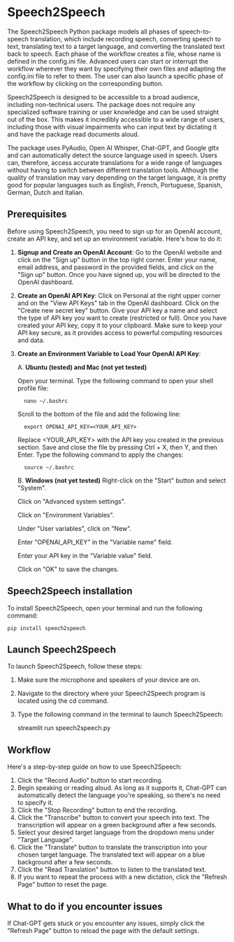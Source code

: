 # Speech2Speech

The Speech2Speech Python package models all phases of speech-to-speech translation, which include recording speech, converting speech to text, translating text to a target language, and converting the translated text back to speech. Each phase of the workflow creates a file, whose name is defined in the config.ini file. Advanced users can start or interrupt the workflow wherever they want by specifying their own files and adapting the config.ini file to refer to them. The user can also launch a specific phase of the workflow by clicking on the corresponding button.

Speech2Speech is designed to be accessible to a broad audience, including non-technical users. The package does not require any specialized software training or user knowledge and can be used straight out of the box. This makes it incredibly accessible to a wide range of users, including those with visual impairments who can input text by dictating it and have the package read documents aloud.

The package uses PyAudio, Open AI Whisper, Chat-GPT, and Google gttx and 
can automatically detect the source language used in speech. Users can, 
therefore, access accurate translations for a wide range of languages 
without having to switch between different translation tools. Although the 
quality of translation may vary depending on the target language, it is 
pretty good for popular languages such as English, French, Portuguese, 
Spanish, German, Dutch and Italian.

Prerequisites
-----------------------------------------------------------------------------
Before using Speech2Speech, you need to sign up for an OpenAI account, create an API key, and set up an environment variable. Here's how to do it:

1. **Signup and Create an OpenAI Account**: Go to the OpenAI website and 
   click on 
the "Sign up" button in the top right corner. Enter your name, email address, and password in the provided fields, and click on the "Sign up" button. Once you have signed up, you will be directed to the OpenAI dashboard.

2. **Create an OpenAI API Key**: Click on Personal at the right upper corner 
   and 
on the "View API Keys" tab in the OpenAI dashboard. Click on the "Create new secret key" button. Give your API key a name and select the type of API key you want to create (restricted or full). Once you have created your API key, copy it to your clipboard. Make sure to keep your API key secure, as it provides access to powerful computing resources and data.

3. **Create an Environment Variable to Load Your OpenAI API Key**:

   A. **Ubuntu (tested) and Mac (not yet tested)**
   
   Open your terminal. Type the following command to open your shell profile file:
      
         nano ~/.bashrc
      
   Scroll to the bottom of the file and add the following line:
   
         export OPENAI_API_KEY=<YOUR_API_KEY>
      
   Replace <YOUR_API_KEY> with the API key you created in the previous section. Save and close the file by pressing Ctrl + X, then Y, and then Enter. Type the following command to apply the changes:
         
         source ~/.bashrc
         
   B. **Windows (not yet tested)**
   Right-click on the "Start" button and select "System".
   
   Click on "Advanced system settings".
   
   Click on "Environment Variables".
   
   Under "User variables", click on "New".
   
   Enter "OPENAI_API_KEY" in the "Variable name" field.
   
   Enter your API key in the "Variable value" field.
   
   Click on "OK" to save the changes.
   
   
Speech2Speech installation
--------------------------
To install Speech2Speech, open your terminal and run the following command:

    pip install speech2speech

Launch Speech2Speech
------------------------------------
To launch Speech2Speech, follow these steps:

1. Make sure the microphone and speakers of your device are on.

2. Navigate to the directory where your Speech2Speech program is located 
using the cd command.

3. Type the following command in the terminal to launch Speech2Speech:


      streamlit run speech2speech.py

Workflow
----------
Here's a step-by-step guide on how to use Speech2Speech:

1. Click the "Record Audio" button to start recording.
2. Begin speaking or reading aloud. As long as it supports it, Chat-GPT can 
   automatically detect the 
   language you're speaking, so there's no need to specify it.
3. Click the "Stop Recording" button to end the recording.
4. Click the "Transcribe" button to convert your speech into text. The 
   transcription will appear on a green background after a few seconds.
5. Select your desired target language from the dropdown menu under "Target 
   Language".
6. Click the "Translate" button to translate the transcription into your 
   chosen target language. The translated text will appear on a blue 
   background after a few seconds.
7. Click the "Read Translation" button to listen to the translated text.
8. If you want to repeat the process with a new dictation, click the "Refresh 
   Page" button to reset the page.

What to do if you encounter issues
-------------------------------

If Chat-GPT gets stuck or you encounter any issues, simply click the "Refresh Page" button to reload the page with the default settings.